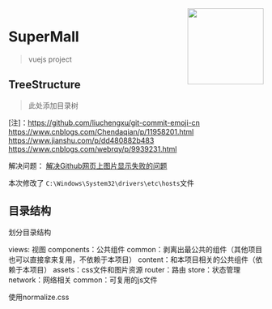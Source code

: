 <img align="right" src="public/favicon.ico" width="150">

# SuperMall
> vuejs project 

## TreeStructure
> 此处添加目录树


[注]：<https://github.com/liuchengxu/git-commit-emoji-cn>
<https://www.cnblogs.com/Chendaqian/p/11958201.html>
<https://www.jianshu.com/p/dd480882b483>
<https://www.cnblogs.com/webrqy/p/9939231.html>

解决问题：
[解决Github网页上图片显示失败的问题](https://blog.csdn.net/qq_38232598/article/details/91346392)

本次修改了 `C:\Windows\System32\drivers\etc\hosts`文件



## 目录结构

划分目录结构

views: 视图
components：公共组件
    common：剥离出最公共的组件（其他项目也可以直接拿来复用，不依赖于本项目）
    content：和本项目相关的公共组件（依赖于本项目）
assets：css文件和图片资源
router：路由
store：状态管理
network：网络相关
common：可复用的js文件


使用normalize.css
